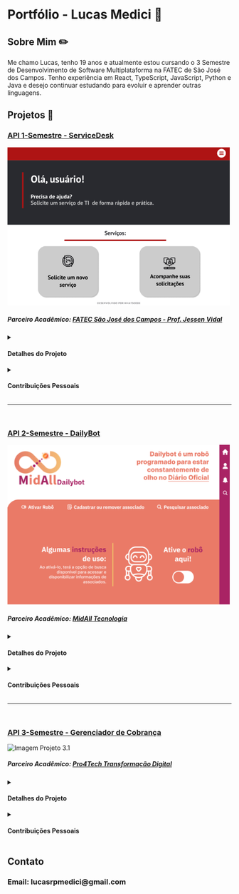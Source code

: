 # Portfólio - Lucas Medici 👋

<h2>Sobre Mim ✏️</h2>
Me chamo Lucas, tenho 19 anos e atualmente estou cursando o 3 Semestre de Desenvolvimento de Software Multiplataforma na FATEC de São José dos Campos. Tenho experiência em React, TypeScript, JavaScript, Python e Java e desejo continuar estudando para evoluir e aprender outras linguagens.

##
<h2>Projetos 📁</h2>
<h3><a href="https://github.com/whatscodeg3/API-DSM-ServiceDesk">API 1-Semestre - ServiceDesk </a></h3>
<img src="/imgs/1semestre_1.png" alt="Imagem Projeto 1.1" width="500"><br>
<h5>Parceiro Acadêmico: <a href="https://fatecsjc-prd.azurewebsites.net">FATEC São José dos Campos - Prof. Jessen Vidal</a></h5>
<details>
<summary><h4>Detalhes do Projeto</h4></summary>
◉ Nesse projeto tinhamos o objetivo de fazer uma central de serviços que presta acessoria para solucionar problemas integrados no ambiente de tecnologia da informação e para gerir 
o time utilizamos o SCRUM. <br>
◉ Em geral o sistema esperava uma solicitação gerada por um usuário e as redirecionava de maneira cíclica entre os funcionários cadastrados no sistema, além disso, alguns funcionários tinham permissões para gerar relatórios detalhados sobre as solicitações resolvidas ou não resolvidas. <br>
◉ As linguagens utilizadas no projeto foram HTML, CSS, JavaScript e Python com Flask, e para a maioria dos integrantes do grupo, esse foi o primeiro contato com essas linguagens. <br>  
<img src="/imgs/1semestre_2.png" alt="Imagem Projeto 1.2" width="500">  
</details>
<details>
<summary><h4>Contribuições Pessoais</h4></summary>  
◉ Nesse caso, a minha função no time foi fazer parte do Dev Team, tive o meu primeiro contato com o SCRUM e com linguagens de programação, acredito que a maior lição aprendida nesse projeto foi a importância da comunicação entre o time como um todo, todos estávamos começando na programação e no inicio tivemos problemas para evoluir no código, porém com o passar das sprints o grupo chegou em um certo entrosamento, fazendo com que tudo fluísse bem melhor, e com isso conseguimos entregar um bom produto final.  
  
<h3>Hard Skills</h3>
◉ Grande evolução em todas as linguagens utilizadas no projeto, principalmente HTML e Python. 
<h3>Soft Skills</h3>  
◉ Comunicação
◉ Proatividade
</details>  


<hr>
<br>
<h3><a href="https://github.com/whatscodeg3/API-2DSM-DailyBot">API 2-Semestre - DailyBot</a></h3>
<img src="/imgs/2semestre_1.png" alt="Imagem Projeto 2.1" width="500"><br>
<h5>Parceiro Acadêmico: <a href="https://midall.com.br">MidAll Tecnologia</a></h5>
<details>
<summary><h4>Detalhes do Projeto</h4></summary>
◉ Nesse projeto tivemos que automatizar o processo de um sindicado de professores, fazendo uma busca automática no Diário, verificando se alguma coisa tem relação com algum professor cadastrado no sistema e o notificando se necessário. Fizemos um crawler que fazia a leitura dos PDFs do Diário automaticamente e fazia toda a verificação necessária, também utilizamos o SCRUM para gerir o grupo. <br>
◉ As linguagens utilizadas foram HTML, CSS, JavaScript e Typescript com Node, também utilizamos o Python para algumas funcões. <br>  
<img src="/imgs/2semestre_2.png" alt="Imagem Projeto 2.2" width="500">  
</details>
<details>
<summary><h4>Contribuições Pessoais</h4></summary>  
◉ Nesse projeto, a minha função no time também foi fazer parte do Dev Team, porém agora todos já tinhamos alguma experiência em algumas linguagens, desta vez trabalhamos com uma empresa real, fazendo com que o desafio fosse muito maior, pois tinhamos um cliente real para aprovar nossas entregas, nosso maior problema no projeto foi fazer a leitura de PDFs do Diário que não seguiam padrão nenhum, porém, com um bom planejamento e comunicação com cliente conseguimos entregar um bom produto final.  
  
<h3>Hard Skills</h3>
◉ Evolução principalmente em JavaScript e TypeScript.
<h3>Soft Skills</h3>  
◉ Comunicação Assertiva
◉ Organização e Planejamento
◉ Proatividade
</details>  



<hr>
<br>
<h3><a href="https://github.com/whatscodeg3/API-3DSM">API 3-Semestre - Gerenciador de Cobrança</a></h3>
<img src="/imgs/" alt="Imagem Projeto 3.1" width="500"><br>
<h5>Parceiro Acadêmico: <a href="https://www.pro4tech.com.br">Pro4Tech Transformação Digital</a></h5>
<details>
<summary><h4>Detalhes do Projeto</h4></summary>
◉ Nesse projeto fizemos um sistema de gerenciamento de cobranças de uma empresa, em que um funcionário cadastra vendas relacionadas a um cliente já cadastrado, assim tendo o controle de parcelas pagas ou não pagas, tornando um cliente adimplente ou inadimplente, também fazemos a geração de relatórios filtrados por data. <br>
◉ O grupo também foi gerido com o SCRUM.  
◉ Utilizamos React, TypeScript, Java com Spring e o Docker. <br>  
<img src="/imgs/" alt="Imagem Projeto 3.2" width="500">  
</details>
<details>
<summary><h4>Contribuições Pessoais</h4></summary>  
◉ Nesse projeto, a minha função no time também foi fazer parte do Dev Team, porém agora todos já tinhamos alguma experiência em algumas linguagens, desta vez trabalhamos com uma empresa real, fazendo com que o desafio fosse muito maior, pois tinhamos um cliente real para aprovar nossas entregas, nosso maior problema no projeto foi fazer a leitura de PDFs do Diário que não seguiam padrão nenhum, porém, com um bom planejamento e comunicação com cliente conseguimos entregar um bom produto final.  
  
<h3>Hard Skills</h3>
◉ Evolução principalmente em JavaScript e TypeScript.
<h3>Soft Skills</h3>  
◉ Comunicação Assertiva
◉ Organização e Planejamento
◉ Proatividade
</details>  



##
<h2>Contato </h2>
<h3>Email: lucasrpmedici@gmail.com</h3>

